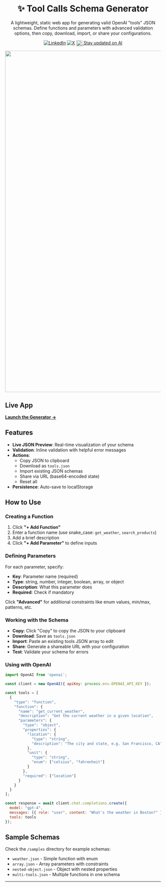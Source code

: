 <div align="center">

# ✨ Tool Calls Schema Generator

A lightweight, static web app for generating valid OpenAI "tools" JSON schemas. Define functions and parameters with advanced validation options, then copy, download, import, or share your configurations.

<p>
<a href="https://www.linkedin.com/in/sahar-mor/" target="_blank"><img src="https://img.shields.io/badge/LinkedIn-Connect-blue" alt="LinkedIn"></a>
<a href="https://x.com/theaievangelist" target="_blank"><img src="https://img.shields.io/twitter/follow/:theaievangelist" alt="X"></a>
<a href="http://aitidbits.ai/" target="_blank"><img src="https://github.com/saharmor/saharmor.github.io/blob/main/images/ai%20tidbits%20logo.png?raw=true" alt="Stay updated on AI" width="20" height="20" style="vertical-align: middle;"> Stay updated on AI</a>

</p>

<img width="1674" height="1101" alt="Toolsuse" src="https://github.com/user-attachments/assets/c2df9caf-35d0-499a-9500-727a7cd1281a" />


</div>

## Live App

**[Launch the Generator →](https://toolsuse.dev)**


## Features

- **Live JSON Preview**: Real-time visualization of your schema
- **Validation**: Inline validation with helpful error messages
- **Actions**:
  - Copy JSON to clipboard
  - Download as `tools.json`
  - Import existing JSON schemas
  - Share via URL (base64-encoded state)
  - Reset all
- **Persistence**: Auto-save to localStorage

## How to Use

### Creating a Function

1. Click **"+ Add Function"**
2. Enter a function name (use snake_case: `get_weather`, `search_products`)
3. Add a brief description
4. Click **"+ Add Parameter"** to define inputs

### Defining Parameters

For each parameter, specify:
- **Key**: Parameter name (required)
- **Type**: string, number, integer, boolean, array, or object
- **Description**: What this parameter does
- **Required**: Check if mandatory

Click **"Advanced"** for additional constraints like enum values, min/max, patterns, etc.

### Working with the Schema

- **Copy**: Click "Copy" to copy the JSON to your clipboard
- **Download**: Save as `tools.json`
- **Import**: Paste an existing tools JSON array to edit
- **Share**: Generate a shareable URL with your configuration
- **Test**: Validate your schema for errors

### Using with OpenAI

```javascript
import OpenAI from 'openai';

const client = new OpenAI({ apiKey: process.env.OPENAI_API_KEY });

const tools = [
  {
    "type": "function",
    "function": {
      "name": "get_current_weather",
      "description": "Get the current weather in a given location",
      "parameters": {
        "type": "object",
        "properties": {
          "location": {
            "type": "string",
            "description": "The city and state, e.g. San Francisco, CA"
          },
          "unit": {
            "type": "string",
            "enum": ["celsius", "fahrenheit"]
          }
        },
        "required": ["location"]
      }
    }
  }
];

const response = await client.chat.completions.create({
  model: "gpt-4",
  messages: [{ role: "user", content: "What's the weather in Boston?" }],
  tools: tools
});
```

## Sample Schemas

Check the `/samples` directory for example schemas:
- `weather.json` - Simple function with enum
- `array.json` - Array parameters with constraints
- `nested-object.json` - Object with nested properties
- `multi-tools.json` - Multiple functions in one schema

---
